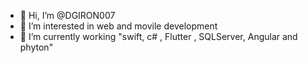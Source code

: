 - 👋 Hi, I’m @DGIRON007
- 👀 I’m interested in web and movile development
- 🌱 I’m currently working "swift, c# , Flutter , SQLServer, Angular and phyton" 


<!---
DGIRON007/DGIRON007 is a ✨ special ✨ repository because its `README.md` (this file) appears on your GitHub profile.
You can click the Preview link to take a look at your changes.
--->
